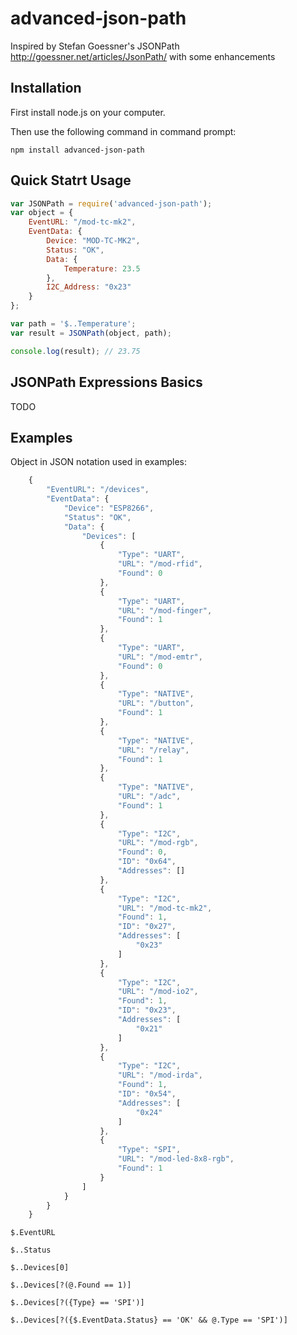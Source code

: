 # advanced-json-path
Inspired by Stefan Goessner's JSONPath http://goessner.net/articles/JsonPath/ with some enhancements

## Installation

First install node.js on your computer.

Then use the following command in command prompt:
	
	npm install advanced-json-path

## Quick Statrt Usage

```javascript
var JSONPath = require('advanced-json-path');
var object = {
    EventURL: "/mod-tc-mk2",
    EventData: {
        Device: "MOD-TC-MK2",
        Status: "OK",
        Data: {
            Temperature: 23.5
        },
        I2C_Address: "0x23"
    }
};

var path = '$..Temperature';
var result = JSONPath(object, path);

console.log(result); // 23.75
```

## JSONPath Expressions Basics

TODO

## Examples
Object in JSON notation used in examples:
```javascript
	{
		"EventURL": "/devices",
		"EventData": {
			"Device": "ESP8266",
			"Status": "OK",
			"Data": {
				"Devices": [
					{
						"Type": "UART",
						"URL": "/mod-rfid",
						"Found": 0
					},
					{
						"Type": "UART",
						"URL": "/mod-finger",
						"Found": 1
					},
					{
						"Type": "UART",
						"URL": "/mod-emtr",
						"Found": 0
					},
					{
						"Type": "NATIVE",
						"URL": "/button",
						"Found": 1
					},
					{
						"Type": "NATIVE",
						"URL": "/relay",
						"Found": 1
					},
					{
						"Type": "NATIVE",
						"URL": "/adc",
						"Found": 1
					},
					{
						"Type": "I2C",
						"URL": "/mod-rgb",
						"Found": 0,
						"ID": "0x64",
						"Addresses": []
					},
					{
						"Type": "I2C",
						"URL": "/mod-tc-mk2",
						"Found": 1,
						"ID": "0x27",
						"Addresses": [
							"0x23"
						]
					},
					{
						"Type": "I2C",
						"URL": "/mod-io2",
						"Found": 1,
						"ID": "0x23",
						"Addresses": [
							"0x21"
						]
					},
					{
						"Type": "I2C",
						"URL": "/mod-irda",
						"Found": 1,
						"ID": "0x54",
						"Addresses": [
							"0x24"
						]
					},
					{
						"Type": "SPI",
						"URL": "/mod-led-8x8-rgb",
						"Found": 1
					}
				]
			}
		}
	}
```

	$.EventURL

	$..Status

	$..Devices[0]

	$..Devices[?(@.Found == 1)]

	$..Devices[?({Type} == 'SPI')]

	$..Devices[?({$.EventData.Status} == 'OK' && @.Type == 'SPI')]

